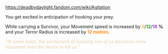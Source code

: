 https://deadbydaylight.fandom.com/wiki/Agitation

<p>You get excited in anticipation of hooking your prey.
<p>While carrying a Survivor, your Movement speed is increased by <span class="clr" style="color: #e8c252;"><b>6</b></span>/<span class="clr" style="color: #199b1e;"><b>12</b></span>/<span class="clr" style="color: #ac3ee3;"><b>18</b></span> <b>%</b> and your Terror Radius  is increased by <b><span class="clr clr6" style="color: #ff8800 ;">12 metres</span></b>.
</p><p><i><span class="clr clr9" style="color: #e7cda2 ;">"At some point, the excitement of hooking one of us becomes more important than the desire to kill us."</span></i>
</p>
</p>